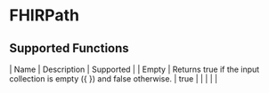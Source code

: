# FHIRPath

## Supported Functions

| Name | Description | Supported |
| Empty | Returns true if the input collection is empty ({ }) and false otherwise. | true |
| | | |
